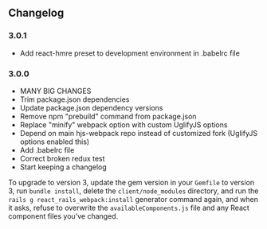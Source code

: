 ## Changelog

### 3.0.1
  - Add react-hmre preset to development environment in .babelrc file

### 3.0.0
  - MANY BIG CHANGES
  - Trim package.json dependencies
  - Update package.json dependency versions
  - Remove npm "prebuild" command from package.json
  - Replace "minify" webpack option with custom UglifyJS options
  - Depend on main hjs-webpack repo instead of customized fork (UglifyJS options enabled this)
  - Add .babelrc file
  - Correct broken redux test
  - Start keeping a changelog

To upgrade to version 3, update the gem version in your `Gemfile` to version 3, run `bundle install`, delete the `client/node_modules` directory, and run the `rails g react_rails_webpack:install` generator command again, and when it asks, refuse to overwrite the `availableComponents.js` file and any React component files you've changed.